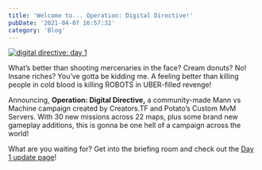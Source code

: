 ```yaml
---
title: 'Welcome to... Operation: Digital Directive!'
pubDate: '2021-04-07 16:57:32'
category: 'Blog'
---
```


<a class="no-anim-underline" href='/landing/digitaldirective' target='_blank'><img alt="digital directive: day 1" src="/images/blogposts/96/dd1.jpg?=v1"/></a></br>

<p>What’s better than shooting mercenaries in the face? Cream donuts? No! Insane riches? You’ve gotta be kidding me. A feeling better than killing people in cold blood is killing ROBOTS in UBER-filled revenge!</p>

<p>Announcing, <b>Operation: Digital Directive,</b> a community-made Mann vs Machine campaign created by Creators.TF and Potato’s Custom MvM Servers. With 30 new missions across 22 maps, plus some brand new gameplay additions, this is gonna be one hell of a campaign across the world!</p>

<p>What are you waiting for? Get into the briefing room and check out the <a href='/landing/digitaldirective' target='_blank'>Day 1 update page</a>!</p>
